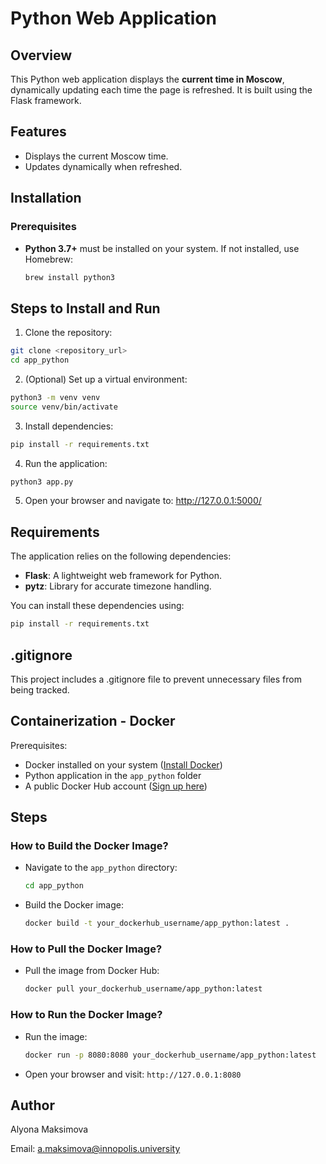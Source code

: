 # Python Web Application

## Overview

This Python web application displays the **current time in Moscow**, dynamically updating each time the page is refreshed. It is built using the Flask framework.

## Features

- Displays the current Moscow time.
- Updates dynamically when refreshed.

## Installation

### Prerequisites

- **Python 3.7+** must be installed on your system. If not installed, use Homebrew:

  ```bash
  brew install python3
  ```

## Steps to Install and Run

1. Clone the repository:

  ```bash
git clone <repository_url>
cd app_python
  ```

2. (Optional) Set up a virtual environment:

  ```bash
python3 -m venv venv
source venv/bin/activate
  ```

3. Install dependencies:

  ```bash
pip install -r requirements.txt
  ```
  
4. Run the application:

  ```bash
python3 app.py
  ```
  
5. Open your browser and navigate to:
<http://127.0.0.1:5000/>

## Requirements

The application relies on the following dependencies:

- **Flask**: A lightweight web framework for Python.
- **pytz**: Library for accurate timezone handling.

You can install these dependencies using:

  ```bash
pip install -r requirements.txt
  ```
  
## .gitignore

This project includes a .gitignore file to prevent unnecessary files from being tracked.

## Containerization - Docker

Prerequisites:

- Docker installed on your system ([Install Docker](https://docs.docker.com/get-docker/))
- Python application in the `app_python` folder
- A public Docker Hub account ([Sign up here](https://hub.docker.com/))

## Steps

### How to Build the Docker Image?

- Navigate to the `app_python` directory:

     ```bash
     cd app_python
     ```

- Build the Docker image:

     ```bash
     docker build -t your_dockerhub_username/app_python:latest .
     ```

### How to Pull the Docker Image?

- Pull the image from Docker Hub:

     ```bash
     docker pull your_dockerhub_username/app_python:latest
     ```

### How to Run the Docker Image?

- Run the image:

     ```bash
     docker run -p 8080:8080 your_dockerhub_username/app_python:latest
     ```

- Open your browser and visit: `http://127.0.0.1:8080`

## Author

Alyona Maksimova

Email: <a.maksimova@innopolis.university>
